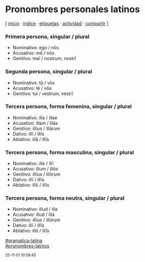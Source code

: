 # Pronombres personales latinos
[ [inicio](https://github.com/jucardus/jucardus.github.io/blob/main/index.md) · [índice](https://github.com/jucardus/jucardus.github.io/blob/main/indice.md) · [etiquetas](https://github.com/jucardus/jucardus.github.io/blob/main/etiquetas.md) · [actividad](https://github.com/jucardus/jucardus.github.io/blob/main/actividad.md) · [compartir](https://x.com/intent/tweet?text=Pronombres+personales+latinos+%E2%80%94+Gram%C3%A1tica+latina%2C+Pronombres+latinos%0A%0A%E2%86%92+https%3A%2F%2Fgithub.com%2Fjucardus%2Fjucardus.github.io%2Fblob%2Fmain%2Fp%2Fr%2Fo%2Fpronombres-personales-latinos.md%0A%0A%23gramatica_latina_jucardus%0A%23pronombres_latinos_jucardus) ]

### Primera persona, singular / plural

* Nominativo: ego / nōs
* Acusativo: mē / nōs
* Genitivo: meī / nostrum, nostrī

### Segunda persona, singular / plural

* Nominativo: tū / vōs
* Acusativo: tē / vōs
* Genitivo: tuī / vestrum, vestrī

### Tercera persona, forma femenina, singular / plural

* Nominativo: illa / illae
* Acusativo: illam / illās
* Genitivo: illīus / illārum
* Dativo: illī / illīs
* Ablativo: illā / illīs

### Tercera persona, forma masculina, singular / plural

* Nominativo: ille / illī
* Acusativo: illum / illōs
* Genitivo: illīus / illōrum
* Dativo: illī / illīs
* Ablativo: illō / illīs

### Tercera persona, forma neutra, singular / plural

* Nominativo: illud / illa
* Acusativo: illud / illa
* Genitivo: illīus / illōrum
* Dativo: illī / illīs
* Ablativo: illō / illīs

[#gramatica-latina](https://github.com/jucardus/jucardus.github.io/blob/main/g/r/gramatica-latina.md)  
[#pronombres-latinos](https://github.com/jucardus/jucardus.github.io/blob/main/p/r/pronombres-latinos.md)

<sup>25-11-01 10:58:45</sup>
